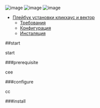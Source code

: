 ![image](https://github.com/user-attachments/assets/3e5c0198-04ec-47e9-afec-cbca0829cc75)
![image](https://github.com/user-attachments/assets/769b55b5-be4d-4789-bda8-f6ec7a91a331)
![image](https://github.com/user-attachments/assets/15ee6b1e-e009-48f4-8ef5-0256efe80860)

- [Плейбук установки кликхаус и вектор](#start)
  - [Требования](#prerequisite)
  - [Конфигурация](#configure)
  - [Инсталяция](#install)
 
##start

start

###prerequisite

cee

###configure

cc

###install



